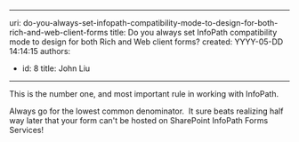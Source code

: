 

---
uri: do-you-always-set-infopath-compatibility-mode-to-design-for-both-rich-and-web-client-forms
title: Do you always set InfoPath compatibility mode to design for both Rich and Web client forms?
created: YYYY-05-DD 14:14:15
authors:
  - id: 8
    title: John Liu
---




<span class='intro'> 
  
<p>​This is the number one, and most important rule in working with InfoPath.</p>
<p>Always go for the lowest common denominator.&#160; It sure beats realizing half way later that your form can't be hosted on SharePoint InfoPath Forms Services!</p><p><br></p>
 </span>




